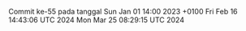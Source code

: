 Commit ke-55 pada tanggal Sun Jan 01 14:00 2023 +0100
Fri Feb 16 14:43:06 UTC 2024
Mon Mar 25 08:29:15 UTC 2024
